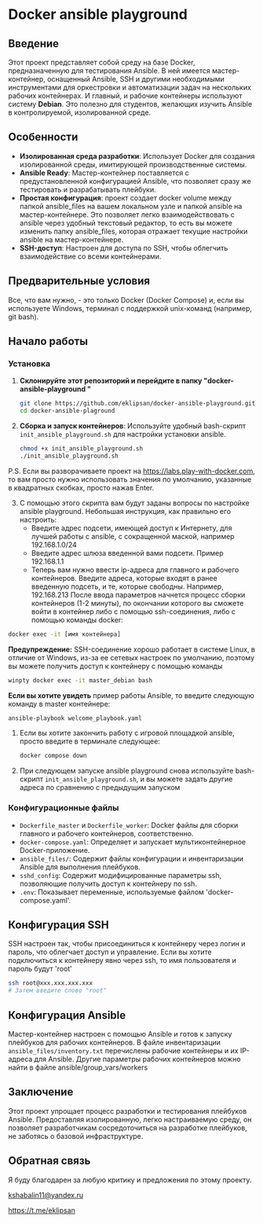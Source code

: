 # Docker ansible playground

## Введение

Этот проект представляет собой среду на базе Docker, предназначенную для тестирования Ansible. В ней имеется мастер-контейнер, оснащенный Ansible, SSH и другими необходимыми инструментами для оркестровки и автоматизации задач на нескольких рабочих контейнерах. И главный, и рабочие контейнеры используют систему **Debian**. Это полезно для студентов, желающих изучить Ansible в контролируемой, изолированной среде.

## Особенности

- **Изолированная среда разработки**: Использует Docker для создания изолированной среды, имитирующей производственные системы.
- **Ansible Ready**: Мастер-контейнер поставляется с предустановленной конфигурацией Ansible, что позволяет сразу же тестировать и разрабатывать плейбуки.
- **Простая конфигурация**: проект создает docker volume между папкой ansible_files на вашем локальном узле и папкой ansible на мастер-контейнере. Это позволяет легко взаимодействовать с ansible через удобный текстовый редактор, то есть вы можете изменить папку ansible_files, которая отражает текущие настройки ansible на мастер-контейнере.
- **SSH-доступ**: Настроен для доступа по SSH, чтобы облегчить взаимодействие со всеми контейнерами.

## Предварительные условия

Все, что вам нужно, - это только Docker (Docker Compose) и, если вы используете Windows, терминал с поддержкой unix-команд (например, git bash).

## Начало работы

### Установка
1. **Склонируйте этот репозиторий и перейдите в папку "docker-ansible-playground "**
   ```bash
   git clone https://github.com/eklipsan/docker-ansible-playground.git
   cd docker-ansible-plaground
   ```
2. **Сборка и запуск контейнеров**:
   Используйте удобный bash-скрипт `init_ansible_playground.sh` для настройки  установки ansible.
   ```bash
   chmod +x init_ansible_playground.sh
   ./init_ansible_playground.sh
   ```
P.S. Если вы разворачиваете проект на https://labs.play-with-docker.com, то вам просто нужно использовать значения по умолчанию, указанные в квадратных скобках, просто нажав Enter.

3. С помощью этого скрипта вам будут заданы вопросы по настройке ansible playground. Небольшая инструкция, как правильно его настроить:
   - Введите адрес подсети, имеющей доступ к Интернету, для лучшей работы с ansible, с сокращенной маской, например 192.168.1.0/24
   - Введите адрес шлюза введенной вами подсети. Пример 192.168.1.1
   - Теперь вам нужно ввести ip-адреса для главного и рабочего контейнеров. Введите адреса, которые входят в ранее введенную подсеть, и те, которые свободны. Например, 192.168.213
После ввода параметров начнется процесс сборки контейнеров (1-2 минуты), по окончании которого вы сможете войти в контейнер либо с помощью ssh-соединения, либо с помощью команды docker:
```bash
docker exec -it [имя контейнера]
```
**Предупреждение:** SSH-соединение хорошо работает в системе Linux, в отличие от Windows, из-за ее сетевых настроек по умолчанию, поэтому вы можете получить доступ к контейнеру с помощью команды

```bash
winpty docker exec -it master_debian bash
```
**Если вы хотите увидеть** пример работы Ansible, то введите следующую команду в master контейнере:
```bash
ansible-playbook welcome_playbook.yaml
```


1. Если вы хотите закончить работу с игровой площадкой ansible, просто введите в терминале следующее:
   ```bash
   docker compose down
   ```

2. При следующем запуске ansible playground снова используйте bash-скрипт `init_ansible_playground.sh`, и вы можете задать другие адреса по сравнению с предыдущим запуском

### Конфигурационные файлы

- `Dockerfile_master` и `Dockerfile_worker`: Docker файлы для сборки главного и рабочего контейнеров, соответственно.
- `docker-compose.yaml`: Определяет и запускает мультиконтейнерное Docker-приложение.
- `ansible_files/`: Содержит файлы конфигурации и инвентаризации Ansible для выполнения плейбуков.
- `sshd_config`: Содержит модифицированные параметры ssh, позволяющие получить доступ к контейнеру по ssh.
- `.env`: Показывает переменные, используемые файлом 'docker-compose.yaml'.

## Конфигурация SSH

SSH настроен так, чтобы присоединиться к контейнеру через логин и пароль, что облегчает доступ и управление.
Если вы хотите подключиться к контейнеру явно через ssh, то имя пользователя и пароль будут 'root'
```bash
ssh root@xxx.xxx.xxx.xxx
# Затем введите слово "root"
```

## Конфигурация Ansible

Мастер-контейнер настроен с помощью Ansible и готов к запуску плейбуков для рабочих контейнеров. В файле инвентаризации `ansible_files/inventory.txt` перечислены рабочие контейнеры и их IP-адреса для Ansible. Другие параметры рабочих контейнеров можно найти в файле ansible/group_vars/workers

## Заключение

Этот проект упрощает процесс разработки и тестирования плейбуков Ansible. Предоставляя изолированную, легко настраиваемую среду, он позволяет разработчикам сосредоточиться на разработке плейбуков, не заботясь о базовой инфраструктуре.

## Обратная связь

Я буду благодарен за любую критику и предложения по этому проекту.

kshabalin11@yandex.ru

https://t.me/eklipsan
